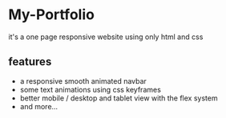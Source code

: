 # My-Portfolio
it's a one page responsive website using only html and css

## features 
- a responsive smooth animated navbar 
- some text animations using css keyframes
- better mobile / desktop and tablet view with the flex system 
- and more...
